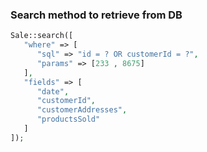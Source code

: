 ### Search method to retrieve from DB
```php
Sale::search([
   "where" => [
      "sql" => "id = ? OR customerId = ?",
      "params" => [233 , 8675]
   ],
   "fields" => [
      "date",
      "customerId",
      "customerAddresses",
      "productsSold"
   ]
]);
```